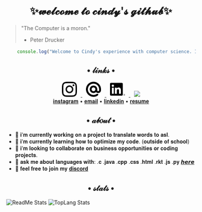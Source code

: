 # <div align="center">✨𝔀𝓮𝓵𝓬𝓸𝓶𝓮 𝓽𝓸 𝓬𝓲𝓷𝓭𝔂'𝓼 𝓰𝓲𝓽𝓱𝓾𝓫✨</div>

> "The Computer is a moron."
>  - Peter Drucker   

```js
    console.log("Welcome to Cindy's experience with computer science. I hope you enjoy your stay.");
```

## <div align="center">• 𝓁𝒾𝓃𝓀𝓈 •</div>
<div align="center">
    <a href="https://www.instagram.com/senpaicy/">
     <img src="/logos/instagram.png" height="40px" hspace="10px">
    </a>
    <a href="mailto: senpaicy@gmail.com">
     <img src="/logos/at.png" height="40px" hspace="10px"> 
    </a>
    <a href="https://www.linkedin.com/in/senpaicy">
     <img src="/logos/linkedin.png" height="40px" hspace="10px">
    </a>
    <a href="https://github.com/Senpaicy/Senpaicy/blob/main/Zhang_Cindy_Resume_Updated.pdf"> 
     <img src="/logos/document" height="40px" hspace="10px">
    </a>
</div> 
<div display="flex" flex-direction="row" align="center"> 
 <a href="https://www.instagram.com/senpaicy/">𝐢𝐧𝐬𝐭𝐚𝐠𝐫𝐚𝐦</a> • 
 <a href="mailto: senpaicy@gmail.com">𝐞𝐦𝐚𝐢𝐥</a> • 
 <a href="https://www.linkedin.com/in/senpaicy">𝐥𝐢𝐧𝐤𝐞𝐝𝐢𝐧</a> • 
 <a href="https://github.com/Senpaicy/Senpaicy/blob/main/Zhang_Cindy_Resume_Updated.pdf">𝐫𝐞𝐬𝐮𝐦𝐞</a> 
</div>

## <div align="center">• 𝒶𝒷𝑜𝓊𝓉 •</div>
- 🔭 𝐢’𝐦 𝐜𝐮𝐫𝐫𝐞𝐧𝐭𝐥𝐲 𝐰𝐨𝐫𝐤𝐢𝐧𝐠 𝐨𝐧 𝐚 𝐩𝐫𝐨𝐣𝐞𝐜𝐭 𝐭𝐨 𝐭𝐫𝐚𝐧𝐬𝐥𝐚𝐭𝐞 𝐰𝐨𝐫𝐝𝐬 𝐭𝐨 𝐚𝐬𝐥.
- 🌱 𝐢’𝐦 𝐜𝐮𝐫𝐫𝐞𝐧𝐭𝐥𝐲 𝐥𝐞𝐚𝐫𝐧𝐢𝐧𝐠 𝐡𝐨𝐰 𝐭𝐨 𝐨𝐩𝐭𝐢𝐦𝐢𝐳𝐞 𝐦𝐲 𝐜𝐨𝐝𝐞. (𝐨𝐮𝐭𝐬𝐢𝐝𝐞 𝐨𝐟 𝐬𝐜𝐡𝐨𝐨𝐥)
- 👯 𝐢’𝐦 𝐥𝐨𝐨𝐤𝐢𝐧𝐠 𝐭𝐨 𝐜𝐨𝐥𝐥𝐚𝐛𝐨𝐫𝐚𝐭𝐞 𝐨𝐧 𝐛𝐮𝐬𝐢𝐧𝐞𝐬𝐬 𝐨𝐩𝐩𝐨𝐫𝐭𝐮𝐧𝐢𝐭𝐢𝐞𝐬 𝐨𝐫 𝐜𝐨𝐝𝐢𝐧𝐠 𝐩𝐫𝐨𝐣𝐞𝐜𝐭𝐬.
- 💬 𝐚𝐬𝐤 𝐦𝐞 𝐚𝐛𝐨𝐮𝐭 𝐥𝐚𝐧𝐠𝐮𝐚𝐠𝐞𝐬 𝐰𝐢𝐭𝐡: .𝐜 .𝐣𝐚𝐯𝐚 .𝐜𝐩𝐩 .𝐜𝐬𝐬 .𝐡𝐭𝐦𝐥 .𝐫𝐤𝐭 .𝐣𝐬 .𝐩𝐲 [𝙝𝙚𝙧𝙚](https://github.com/senpaicy/senpaicy/issues)
- 🐳 𝐟𝐞𝐞𝐥 𝐟𝐫𝐞𝐞 𝐭𝐨 𝐣𝐨𝐢𝐧 𝐦𝐲 [𝐝𝐢𝐬𝐜𝐨𝐫𝐝](https://discord.gg/n5KUqKmaef)

## <div align="center">• 𝓈𝓉𝒶𝓉𝓈 •</div>
![ReadMe Stats](https://github-readme-stats.vercel.app/api?username=senpaicy&theme=dracula&show_icons=true&count_private=true)
![TopLang Stats](https://github-readme-stats.vercel.app/api/top-langs/?username=senpaicy&theme=dracula&show_icons=true&layout=compact)
